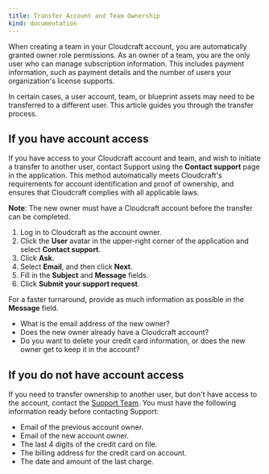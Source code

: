 ```yaml
---
title: Transfer Account and Team Ownership
kind: documentation
---
```


When creating a team in your Cloudcraft account, you are automatically granted owner role permissions. As an owner of a team, you are the only user who can manage subscription information. This includes payment information, such as payment details and the number of users your organization's license supports.

In certain cases, a user account, team, or blueprint assets may need to be transferred to a different user. This article guides you through the transfer process.

## If you have account access

If you have access to your Cloudcraft account and team, and wish to initiate a transfer to another user, contact Support using the **Contact support** page in the application. This method automatically meets Cloudcraft's requirements for account identification and proof of ownership, and ensures that Cloudcraft complies with all applicable laws.

**Note**: The new owner must have a Cloudcraft account before the transfer can be completed.

1. Log in to Cloudcraft as the account owner.
2. Click the **User** avatar in the upper-right corner of the application and select **Contact support**. 
3. Click **Ask**.
4. Select **Email**, and then click **Next**.
5. Fill in the **Subject** and **Message** fields.
6. Click **Submit your support request**.

For a faster turnaround, provide as much information as possible in the **Message** field.

- What is the email address of the new owner?
- Does the new owner already have a Cloudcraft account?
- Do you want to delete your credit card information, or does the new owner get to keep it in the account?

## If you do not have account access

If you need to transfer ownership to another user, but don't have access to the account, contact the [Support Team][2]. You must have the following information ready before contacting Support:

- Email of the previous account owner.
- Email of the new account owner.
- The last 4 digits of the credit card on file.
- The billing address for the credit card on account.
- The date and amount of the last charge.

[1]: https://app.cloudcraft.co/signup
[2]: https://app.cloudcraft.co/app/support
